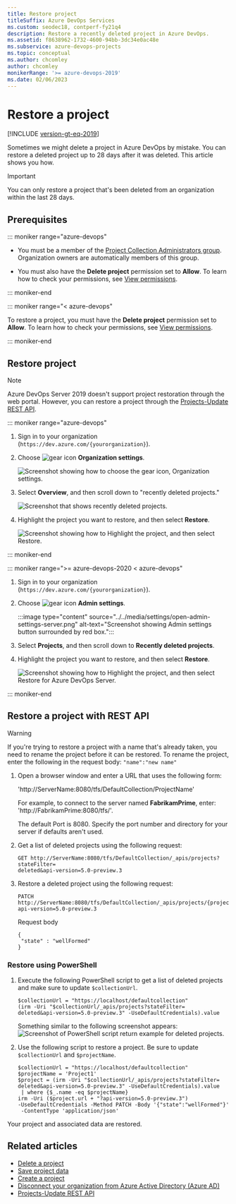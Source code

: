 ```yaml
---
title: Restore project
titleSuffix: Azure DevOps Services
ms.custom: seodec18, contperf-fy21q4
description: Restore a recently deleted project in Azure DevOps.
ms.assetid: f8638962-1732-4600-94bb-3dc34e0ac48e
ms.subservice: azure-devops-projects
ms.topic: conceptual
ms.author: chcomley
author: chcomley
monikerRange: '>= azure-devops-2019'
ms.date: 02/06/2023
---
```


# Restore a project

[!INCLUDE [version-gt-eq-2019](../../includes/version-gt-eq-2019.md)]

Sometimes we might delete a project in Azure DevOps by mistake. You can restore a deleted project up to 28 days after it was deleted. This article shows you how.

> [!IMPORTANT]
> You can only restore a project that's been deleted from an organization within the last 28 days.


## Prerequisites

::: moniker range="azure-devops"

* You must be a member of the [Project Collection Administrators group](../security/look-up-project-collection-administrators.md). Organization owners are automatically members of this group.

* You must also have the **Delete project** permission set to **Allow**. To learn how to check your permissions, see [View permissions](../security/view-permissions.md).

::: moniker-end

::: moniker range="< azure-devops"

To restore a project, you must have the **Delete project** permission set to **Allow**. To learn how to check your permissions, see [View permissions](../security/view-permissions.md).

::: moniker-end


## Restore project


> [!NOTE]   
>  Azure DevOps Server 2019 doesn't support project restoration through the web portal. However, you can restore a project through the [Projects-Update REST API](/rest/api/azure/devops/core/projects/update).  

::: moniker range="azure-devops"

1. Sign in to your organization (```https://dev.azure.com/{yourorganization}```).

2. Choose ![gear icon](../../media/icons/gear-icon.png) **Organization settings**.

   ![Screenshot showing how to choose the gear icon, Organization settings.](../../media/settings/open-admin-settings-vert.png)

3. Select **Overview**, and then scroll down to "recently deleted projects."

   ![Screenshot that shows recently deleted projects.](../accounts/media/shared/organization-settings-select-overview.png)

4. Highlight the project you want to restore, and then select **Restore**.

   ![Screenshot showing how to Highlight the project, and then select Restore.](media/restore-project/recently-deleted-projects.png)

::: moniker-end

::: moniker range=">= azure-devops-2020 < azure-devops"

1. Sign in to your organization (```https://dev.azure.com/{yourorganization}```).

2. Choose ![gear icon](../../media/icons/gear-icon.png) **Admin settings**.

   :::image type="content" source="../../media/settings/open-admin-settings-server.png" alt-text="Screenshot showing Admin settings button surrounded by red box.":::

3. Select **Projects**, and then scroll down to **Recently deleted projects**.

4. Highlight the project you want to restore, and then select **Restore**.

   ![Screenshot showing how to Highlight the project, and then select Restore for Azure DevOps Server. ](media/restore-project/recently-deleted-projects.png)

::: moniker-end

## Restore a project with REST API

> [!WARNING]
> If you're trying to restore a project with a name that's already taken, you need to rename the project before it can be restored. To rename the project, enter the following in the request body: `"name":"new name"`

1. Open a browser window and enter a URL that uses the following form:  

    'http://ServerName:8080/tfs/DefaultCollection/ProjectName'

   For example, to connect to the server named **FabrikamPrime**, enter: 'http://FabrikamPrime:8080/tfs/'.

   The default Port is 8080. Specify the port number and directory for your server if defaults aren't used.

2. Get a list of deleted projects using the following request:

   ```
   GET http://ServerName:8080/tfs/DefaultCollection/_apis/projects?stateFilter=
   deleted&api-version=5.0-preview.3
   ```

3. Restore a deleted project using the following request:

   ```
   PATCH http://ServerName:8080/tfs/DefaultCollection/_apis/projects/{projectId}?
   api-version=5.0-preview.3
   ```
   Request body

   ```   
   {
    "state" : "wellFormed"
   }
   ```

### Restore using PowerShell

1. Execute the following PowerShell script to get a list of deleted projects and make sure to update `$collectionUrl`.

   ```
   $collectionUrl = "https://localhost/defaultcollection"
   (irm -Uri "$collectionUrl/_apis/projects?stateFilter=
   deleted&api-version=5.0-preview.3" -UseDefaultCredentials).value
   ```

   Something similar to the following screenshot appears:
   ![Screenshot of PowerShell script return example for deleted projects.](media/restore-project/deleted-projects-powershell-script-2019.png)

2. Use the following script to restore a project. Be sure to update `$collectionUrl` and `$projectName`.


   ```
   $collectionUrl = "https://localhost/defaultcollection"
   $projectName = 'Project1'
   $project = (irm -Uri "$collectionUrl/_apis/projects?stateFilter=
   deleted&api-version=5.0-preview.3" -UseDefaultCredentials).value
    | where {$_.name -eq $projectName}
   irm -Uri ($project.url + "?api-version=5.0-preview.3") 
   -UseDefaultCredentials -Method PATCH -Body '{"state":"wellFormed"}'
    -ContentType 'application/json'
   ```

Your project and associated data are restored.

## Related articles

* [Delete a project](delete-project.md)
* [Save project data](save-project-data.md)
* [Create a project](create-project.md)
* [Disconnect your organization from Azure Active Directory (Azure AD)](../accounts/disconnect-organization-from-azure-ad.md)
* [Projects-Update REST API](/rest/api/azure/devops/core/projects/update)